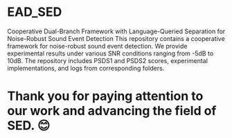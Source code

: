 # EAD_SED
Cooperative Dual-Branch Framework with Language-Queried Separation for Noise-Robust Sound Event Detection
This repository contains a cooperative framework for noise-robust sound event detection. We provide experimental results under various SNR conditions ranging from -5dB to 10dB. The repository includes PSDS1 and PSDS2 scores, experimental implementations, and logs from corresponding folders.
# Thank you for paying attention to our work and advancing the field of SED. 😊
